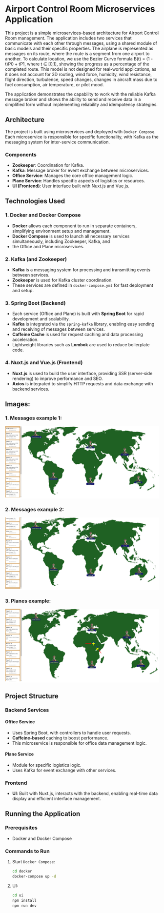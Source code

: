 # Airport Control Room Microservices Application

This project is a simple microservices-based architecture for Airport Control Room management. The application
includes two services that communicate with each other through messages, using a shared module of basic 
models and their specific properties. The airplane is represented as messages on its route, where the
route is a segment from one airport to another. To calculate location, we use the Bezier Curve
formula B(t) = (1 - t)P0 + tP1, where t ∈ [0,1], showing the progress as a percentage of the completed
route. This model is not designed for real-world applications, as it does not account for 3D routing,
wind force, humidity, wind resistance, flight direction, turbulence, speed changes, changes in aircraft
mass due to fuel consumption, air temperature, or pilot mood.

The application demonstrates the capability to work with the reliable Kafka message broker and shows the
ability to send and receive data in a simplified form without implementing reliability and idempotency strategies.

## Architecture

The project is built using microservices and deployed with `Docker Compose`. Each microservice is 
responsible for specific functionality, with Kafka as the messaging system for inter-service communication.

### Components

- **Zookeeper**: Coordination for Kafka.
- **Kafka**: Message broker for event exchange between microservices.
- **Office Service**: Manages the core office management logic.
- **Plane Service**: Handles specific aspects of logistics or resources.
- **UI (Frontend)**: User interface built with Nuxt.js and Vue.js.

## Technologies Used

### 1. Docker and Docker Compose
- **Docker** allows each component to run in separate containers, simplifying environment setup and management.
- **Docker Compose** is used to launch all necessary services simultaneously, including Zookeeper, Kafka, and
- the Office and Plane microservices.

### 2. Kafka (and Zookeeper)
- **Kafka** is a messaging system for processing and transmitting events between services.
- **Zookeeper** is used for Kafka cluster coordination.
- These services are defined in `docker-compose.yml` for fast deployment and setup.

### 3. Spring Boot (Backend)
- Each service (Office and Plane) is built with **Spring Boot** for rapid development and scalability.
- **Kafka** is integrated via the `spring-kafka` library, enabling easy sending and receiving of messages between services.
- **Caffeine Cache** is used for request caching and data processing acceleration.
- Lightweight libraries such as **Lombok** are used to reduce boilerplate code.

### 4. Nuxt.js and Vue.js (Frontend)
- **Nuxt.js** is used to build the user interface, providing SSR (server-side rendering) to improve performance and SEO.
- **Axios** is integrated to simplify HTTP requests and data exchange with backend services.

## Images:

### 1. Messages example 1:

![Screen 1 Messages](./images/img.png)

### 2. Messages example 2:

![Screen 2 Messages](./images/img_1.png)

### 3. Planes example:

![Screen 3 Planes](./images/img_2.png)

## Project Structure

### Backend Services

#### Office Service
- Uses Spring Boot, with controllers to handle user requests.
- **Caffeine-based** caching to boost performance.
- This microservice is responsible for office data management logic.

#### Plane Service
- Module for specific logistics logic.
- Uses Kafka for event exchange with other services.

### Frontend
- **UI**: Built with Nuxt.js, interacts with the backend, enabling real-time data display and efficient interface management.

## Running the Application

### Prerequisites

- Docker and Docker Compose

### Commands to Run

1. Start `Docker Compose`:
    ```bash
    cd docker
    docker-compose up -d
    ```

2. UI:
   ```bash
   cd ui
   npm install
   npm run dev


